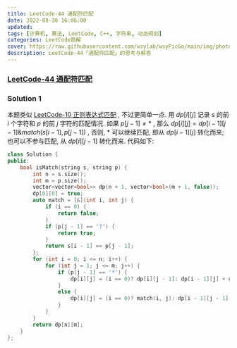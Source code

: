 ```yaml
---
title: LeetCode-44 通配符匹配 
date: 2022-08-30 16:06:00
updated:
tags: [计算机, 算法, LeetCode, C++, 字符串, 动态规划]
categories: LeetCode题解
cover: https://raw.githubusercontent.com/wsylab/wsyPicGo/main/img/photo-1509565840034-3c385bbe6451.jpg
description: LeetCode-44「通配符匹配」的思考与解答
---
```

### [LeetCode-44 通配符匹配](https://leetcode.cn/problems/wildcard-matching/)

### Solution 1
本题类似 [LeetCode-10 正则表达式匹配](https://leetcode.cn/problems/regular-expression-matching/) , 不过更简单一点. 用 $dp[i][j]$ 记录 $s$ 的前 $i$ 个字符和 $p$ 的前 $j$ 字符的匹配情况. 如果 $p[j - 1] \not = *$ , 那么 $dp[i][j] = dp[i - 1][j - 1] \& match(s[i - 1], p[j - 1])$ , 否则, $*$ 可以继续匹配, 即从 $dp[i - 1][j]$ 转化而来; 也可以不参与匹配, 从 $dp[i][j - 1]$ 转化而来.
代码如下:
```C++
class Solution {
public:
    bool isMatch(string s, string p) {
        int n = s.size();
        int m = p.size();
        vector<vector<bool>> dp(n + 1, vector<bool>(m + 1, false));
        dp[0][0] = true;
        auto match = [&](int i, int j) {
            if (i == 0) {
                return false;
            }
            if (p[j - 1] == '?') {
                return true;
            }
            return s[i - 1] == p[j - 1];
        };
        for (int i = 0; i <= n; i++) {
            for (int j = 1; j <= m; j++) {
                if (p[j - 1] == '*') {
                    dp[i][j] = (i == 0)? dp[i][j - 1]: dp[i - 1][j] + dp[i][j - 1];
                }
                else {
                    dp[i][j] = (i == 0)? match(i, j): dp[i - 1][j - 1] & match(i, j);
                }
            }
        }
        return dp[n][m];
    }
};
```